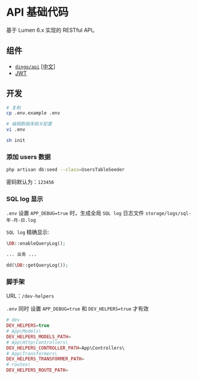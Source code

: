 # API 基础代码

基于 Lumen 6.x 实现的 RESTful API。

## 组件

- [`dingo/api`](https://github.com/dingo/api) [[中文](https://learnku.com/docs/dingo-api/2.0.0)]
- [JWT](https://github.com/tymondesigns/jwt-auth)

## 开发

```bash
# 复制
cp .env.example .env

# 编辑数据库相关配置
vi .env

sh init
```

### 添加 users 数据

```bash
php artisan db:seed --class=UsersTableSeeder
```

密码默认为：`123456`

### SQL log 显示

`.env` 设置 `APP_DEBUG=true` 时，生成全局 `SQL log` 日志文件 `storage/logs/sql-年-月-日.log`

`SQL log` 精确显示:

```php
\DB::enableQueryLog();

... 业务 ...

dd(\DB::getQueryLog());

```

### 脚手架

URL：`/dev-helpers`

`.env` 同时 设置 `APP_DEBUG=true` 和 `DEV_HELPERS=true` 才有效

```php
# dev
DEV_HELPERS=true
# App\Models\
DEV_HELPERS_MODELS_PATH=
# App\Http\Controllers\
DEV_HELPERS_CONTROLLER_PATH=App\Controllers\
# App\Transformers\
DEV_HELPERS_TRANSFORMER_PATH=
# routes\
DEV_HELPERS_ROUTE_PATH=
```

